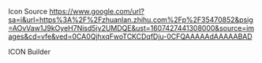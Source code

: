Icon Source
https://www.google.com/url?sa=i&url=https%3A%2F%2Fzhuanlan.zhihu.com%2Fp%2F35470852&psig=AOvVaw1J9kOyeH7Nisd5iy2UMDQE&ust=1607427441308000&source=images&cd=vfe&ved=0CA0QjhxqFwoTCKCDqfDju-0CFQAAAAAdAAAAABAD

ICON Builder